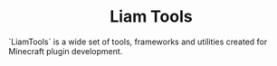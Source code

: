 <h1 align="center">Liam Tools</h1>
`LiamTools` is a wide set of tools, frameworks and utilities created for Minecraft plugin development.
